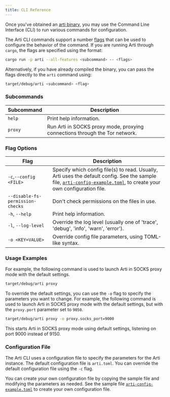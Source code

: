 ```yaml
---
title: CLI Reference
---
```


Once you've obtained an [arti binary](/guides/compiling-arti), you may use the Command Line Interface (CLI) to run various commands for configuration. 

The Arti CLI commands support a number [flags](#flag-options) that can be used to configure the behavior of the command.
If you are running Arti through `cargo`, the flags are specified using the format:

```bash
cargo run -p arti --all-features <subcommand> -- <flags>
```

Alternatively, if you have already compiled the binary, you can pass the flags directly to the `arti` command using:

```bash
target/debug/arti <subcommand> <flag>
```

### Subcommands

| Subcommand | Description |
| --- | --- |
| `help` | Print help information. |
| `proxy` | Run Arti in SOCKS proxy mode, proxying connections through the Tor network. |

### Flag Options

| Flag | Description |
| --- | --- |
|`-c`,`--config <FILE>` | Specify which config file(s) to read. Usually, Arti uses the default config. See the sample file, [`arti-config-example.toml`](https://gitlab.torproject.org/tpo/core/arti/-/blob/main/crates/arti/src/arti-example-config.toml), to create your own configuration file.  |
| `--disable-fs-permission-checks` | Don't check permissions on the files in use. |
| `-h`, `--help` | Print help information. |
| `-l`, `--log-level` | Override the log level (usually one of 'trace', 'debug', 'info', 'warn', 'error'). |
| `-o <KEY=VALUE>` | Override config file parameters, using TOML-like syntax. |

### Usage Examples

For example, the following command is used to launch Arti in SOCKS proxy mode with the default settings. 

```bash
target/debug/arti proxy
```

To override the default settings, you can use the `-o` flag to specify the parameters you want to change. For example, the following command is used to launch Arti in SOCKS proxy mode with the default settings, but with the `proxy.port` parameter set to `9050`.

```bash
target/debug/arti proxy -o proxy.socks_port=9000
```

This starts Arti in SOCKS proxy mode using default settings, listening on port 9000 instead of 9150.

### Configuration File

The Arti CLI uses a configuration file to specify the parameters for the Arti instance. The default configuration file is `arti.toml`. You can override the default configuration file using the `-c` flag.

You can create your own configuration file by copying the sample file and modifying the parameters as needed. See the sample file [`arti-config-example.toml`](https://gitlab.torproject.org/tpo/core/arti/-/blob/main/crates/arti/src/arti-example-config.toml) to create your own configuration file.
